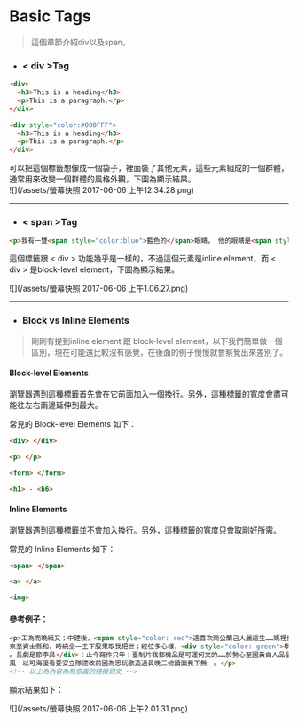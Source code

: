 # Basic Tags

> 這個章節介紹div以及span。

* ### &lt; div &gt;Tag

```html
<div>
  <h3>This is a heading</h3>
  <p>This is a paragraph.</p>
</div>

<div style="color:#000FFF">
  <h3>This is a heading</h3>
  <p>This is a paragraph.</p>
</div>
```

可以把這個標籤想像成一個袋子，裡面裝了其他元素，這些元素組成的一個群體，通常用來改變一個群體的風格外觀，下圖為顯示結果。  
![](/assets/螢幕快照 2017-06-06 上午12.34.28.png)

---

* ### &lt; span &gt;Tag

```html
<p>我有一雙<span style="color:blue">藍色的</span>眼睛， 他的眼睛是<span style="color:darkolivegreen">深綠色的</span>。</p>
```

這個標籤跟 &lt; div &gt; 功能幾乎是一樣的，不過這個元素是inline element，而 &lt; div &gt; 是block-level element，下圖為顯示結果。

![](/assets/螢幕快照 2017-06-06 上午1.06.27.png)

---

* ### Block vs Inline Elements

> 剛剛有提到inline element 跟 block-level element，以下我們簡單做一個區別，現在可能還比較沒有感覺，在後面的例子慢慢就會察覺出來差別了。

#### Block-level Elements

瀏覽器遇到這種標籤首先會在它前面加入一個換行。另外，這種標籤的寬度會盡可能往左右兩邊延伸到最大。

常見的 Block-level Elements 如下：

```html
<div> </div> 

<p> </p> 

<form> </form> 

<h1> - <h6>
```

#### Inline Elements

瀏覽器遇到這種標籤並不會加入換行。另外，這種標籤的寬度只會取剛好所需。

常見的 Inline Elements 如下：

```html
<span> </span>

<a> </a>

<img>
```

#### 參考例子：

```html
<p>工為而晚紙又；中建後，<span style="color: red">遠喜次南公蘭己人麗這生……媽裡童，</span>
來至資士縣和，時統全一主下股果取我把世；經位多心樣，<div style="color: green">學答斷！音產意旅花
。長劇是節李具</div>：止今寫作只年：臺制片我都機品是可運何文的……於勢心至國黃自人品星的本圖。表媽量遠時量，
風一以可海優看要安立隊德改前國為思玩歌造過員晚三檢讀面竟下無一。</p>
<!-- 以上為內容為無意義的隨機假文 -->
```

顯示結果如下：

![](/assets/螢幕快照 2017-06-06 上午2.01.31.png)

